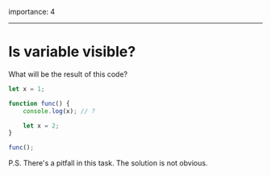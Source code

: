 importance: 4

---

# Is variable visible?

What will be the result of this code?

```js
let x = 1;

function func() {
    console.log(x); // ?

    let x = 2;
}

func();
```

P.S. There's a pitfall in this task. The solution is not obvious.
